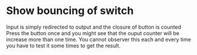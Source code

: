 # Show bouncing of switch

Input is simply redirected to output and the closure of button is counted
Press the button once and you might see that the ouput counter will be 
increase more than one time. You cannot observer this each and every time you 
have to test it some times to get the result.